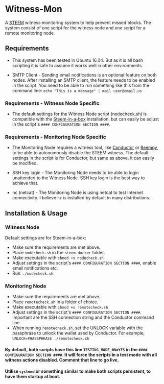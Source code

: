 # Witness-Mon
A [STEEM](https://github.com/steemit/steem) witness monitoring system to help prevent missed blocks. The system consist of one script for the witness node and one script for a remote monitoring node.

## Requirements
* This system has been tested in Ubuntu 16.04. But as it is all bash scripting it is safe to assume it works well in other environments.

* SMTP Client - Sending email notifications is an optional feature on both nodes. After installing an SMTP client, the feature needs to be enabled in the script. You need to be able to run something like this from the command line:
`echo "This is a message" | mail user@email.us`

### Requirements - Witness Node Specific

* The default settings for the Witness Node script (nodecheck.sh) is compatible with the [Steem-in-a-box](https://github.com/Someguy123/steem-docker) installation, but can easily be adjust in the script's `#### CONFIGURATION SECTION ####`.

### Requirements - Monitoring Node Specific

* The Monitoring Node requires a witness tool, like [Conductor](https://github.com/Netherdrake/conductor) or [Beempy](https://github.com/holgern/beem), to be able to autonomously disable the STEEM witness. The default settings in the script is for Conductor, but same as above, it can easily be modified.

* SSH key login - The Monitoring Node needs to be able to login unattended to the Witness Node. SSH key login is the best way to achieve that.

* nc (netcat) - The Monitoring Node is using netcat to test Internet connectivity. I believe `nc` is installed by default in many distributions.



## Installation & Usage

### Witness Node
Default settings are for Steem-in-a-box:
* Make sure the requirements are met above.
* Place `nodecheck.sh` in the `steem-docker` folder.
* Make executable with `chmod +x nodecheck.sh`
* Adjust settings in the script's `#### CONFIGURATION SECTION ####`, enable email notifications etc.
* Run: `./nodecheck.sh`

### Monitoring Node
* Make sure the requirements are met above.
* Place `remotecheck.sh` in a folder of choice.
* Make executable with `chmod +x remotecheck.sh`
* Adjust settings in the script's `#### CONFIGURATION SECTION ####`. Important are the SSH connection string and the Conductor command line.
* When running `remotecheck.sh`, set the UNLOCK variable with the passphrase to unlock the wallet used by Conductor. For example, `UNLOCK=PHASSPHRASE ./remotecheck.sh`

#### By default, both scripts have this line `TESTING_MODE_ON=YES` in the `#### CONFIGURATION SECTION ####`. It will force the scripts in a test mode with all witness actions disabled. Comment that line to go live.

#### Utilise `systemd` or something similar to make both scripts persistent, to have them startup at boot.
